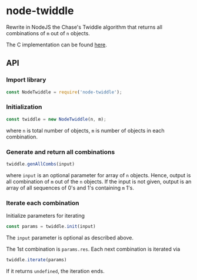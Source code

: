 # node-twiddle

Rewrite in NodeJS the Chase's Twiddle algorithm that returns all combinations
of `m` out of `n` objects.

The C implementation can be found
[here](http://dl.acm.org/citation.cfm?id=362502).

## API

### Import library

```javascript
const NodeTwiddle = require('node-twiddle');
```

### Initialization

```javascript
const twiddle = new NodeTwiddle(n, m);
```

where `n` is total number of objects, `m` is number of objects in each
combination.

### Generate and return all combinations

```javascript
twiddle.genAllCombs(input)
```

where `input` is an optional parameter for array of `n` objects. Hence, output
is all combination of `m` out of the `n` objects. If the input is not given,
output is an array of all sequences of 0's and 1's containing `m` 1's.

### Iterate each combination

Initialize parameters for iterating

```javascript
const params = twiddle.init(input)
```

The `input` parameter is optional as described above.

The 1st combination is `params.res`. Each next combination is iterated via

```javascript
twiddle.iterate(params)
```

If it returns `undefined`, the iteration ends.
